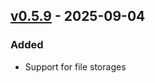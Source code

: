 ## [v0.5.9](https://pypi.org/project/amsdal_server/0.5.9/) - 2025-09-04

### Added

- Support for file storages
